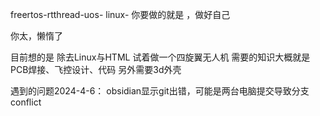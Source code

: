 freertos-rtthread-uos-
linux-
你要做的就是 ，做好自己 


你太，懒惰了 

目前想的是 除去Linux与HTML 试着做一个四旋翼无人机 
需要的知识大概就是PCB焊接、飞控设计、代码 
另外需要3d外壳 

遇到的问题2024-4-6：
obsidian显示git出错，可能是两台电脑提交导致分支conflict
